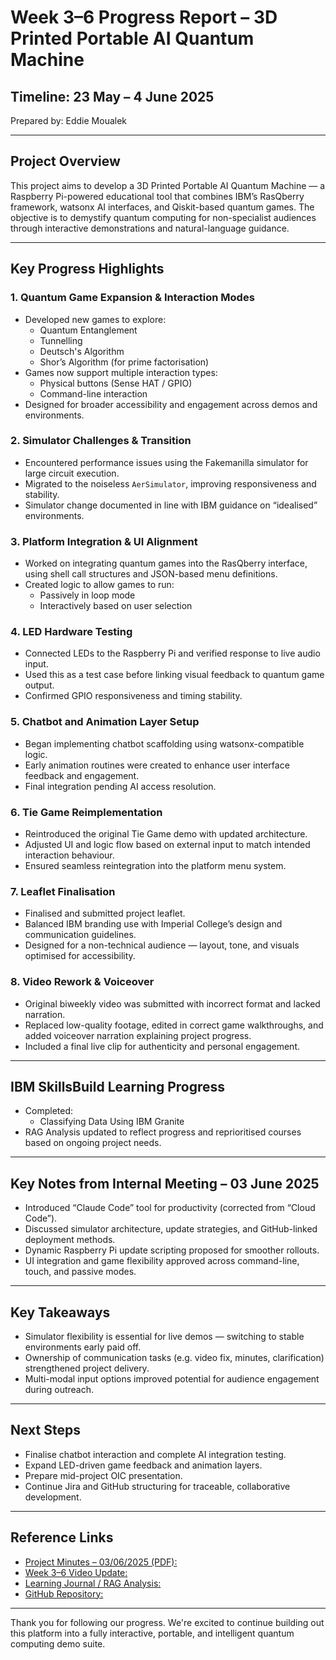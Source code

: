 # Week 3–6 Progress Report – 3D Printed Portable AI Quantum Machine

## Timeline: 23 May – 4 June 2025  
Prepared by: Eddie Moualek

---

## Project Overview

This project aims to develop a 3D Printed Portable AI Quantum Machine — a Raspberry Pi-powered educational tool that combines IBM’s RasQberry framework, watsonx AI interfaces, and Qiskit-based quantum games. The objective is to demystify quantum computing for non-specialist audiences through interactive demonstrations and natural-language guidance.

---

## Key Progress Highlights

### 1. Quantum Game Expansion & Interaction Modes
- Developed new games to explore:
  - Quantum Entanglement
  - Tunnelling
  - Deutsch's Algorithm
  - Shor’s Algorithm (for prime factorisation)
- Games now support multiple interaction types:
  - Physical buttons (Sense HAT / GPIO)
  - Command-line interaction
- Designed for broader accessibility and engagement across demos and environments.

### 2. Simulator Challenges & Transition
- Encountered performance issues using the Fakemanilla simulator for large circuit execution.
- Migrated to the noiseless `AerSimulator`, improving responsiveness and stability.
- Simulator change documented in line with IBM guidance on “idealised” environments.

### 3. Platform Integration & UI Alignment
- Worked on integrating quantum games into the RasQberry interface, using shell call structures and JSON-based menu definitions.
- Created logic to allow games to run:
  - Passively in loop mode
  - Interactively based on user selection

### 4. LED Hardware Testing
- Connected LEDs to the Raspberry Pi and verified response to live audio input.
- Used this as a test case before linking visual feedback to quantum game output.
- Confirmed GPIO responsiveness and timing stability.

### 5. Chatbot and Animation Layer Setup
- Began implementing chatbot scaffolding using watsonx-compatible logic.
- Early animation routines were created to enhance user interface feedback and engagement.
- Final integration pending AI access resolution.

### 6. Tie Game Reimplementation
- Reintroduced the original Tie Game demo with updated architecture.
- Adjusted UI and logic flow based on external input to match intended interaction behaviour.
- Ensured seamless reintegration into the platform menu system.

### 7. Leaflet Finalisation
- Finalised and submitted project leaflet.
- Balanced IBM branding use with Imperial College’s design and communication guidelines.
- Designed for a non-technical audience — layout, tone, and visuals optimised for accessibility.

### 8. Video Rework & Voiceover
- Original biweekly video was submitted with incorrect format and lacked narration.
- Replaced low-quality footage, edited in correct game walkthroughs, and added voiceover narration explaining project progress.
- Included a final live clip for authenticity and personal engagement.

---

## IBM SkillsBuild Learning Progress

- Completed:
  - Classifying Data Using IBM Granite
- RAG Analysis updated to reflect progress and reprioritised courses based on ongoing project needs.

---

## Key Notes from Internal Meeting – 03 June 2025

- Introduced “Claude Code” tool for productivity (corrected from “Cloud Code”).
- Discussed simulator architecture, update strategies, and GitHub-linked deployment methods.
- Dynamic Raspberry Pi update scripting proposed for smoother rollouts.
- UI integration and game flexibility approved across command-line, touch, and passive modes.

---

## Key Takeaways

- Simulator flexibility is essential for live demos — switching to stable environments early paid off.
- Ownership of communication tasks (e.g. video fix, minutes, clarification) strengthened project delivery.
- Multi-modal input options improved potential for audience engagement during outreach.

---

## Next Steps

- Finalise chatbot interaction and complete AI integration testing.
- Expand LED-driven game feedback and animation layers.
- Prepare mid-project OIC presentation.
- Continue Jira and GitHub structuring for traceable, collaborative development.

---

## Reference Links

- [Project Minutes – 03/06/2025 (PDF):](https://1drv.ms/b/c/1772c53d76259fc4/EXuCs8A4DbhCuAW8g1zfctYBbxj7GsIyjUK4-_qUwMNh_w?e=f5GYdg)
- [Week 3–6 Video Update:](https://1drv.ms/v/c/1772c53d76259fc4/EUK-lWt6yeRLuQLRQlDd9acBM8vOAQppoUycONMfOCWMKw?e=OLRzbD)
- [Learning Journal / RAG Analysis:](https://docs.google.com/spreadsheets/d/1sF9Oc2OouF73Z6AvovJ69b6G2dEbBKRIfdPd3dAS7XI/edit?usp=sharing)
- [GitHub Repository:](https://github.com/EddieMoualek2003/ibm_imperial_qc)

---

Thank you for following our progress. We're excited to continue building out this platform into a fully interactive, portable, and intelligent quantum computing demo suite.
